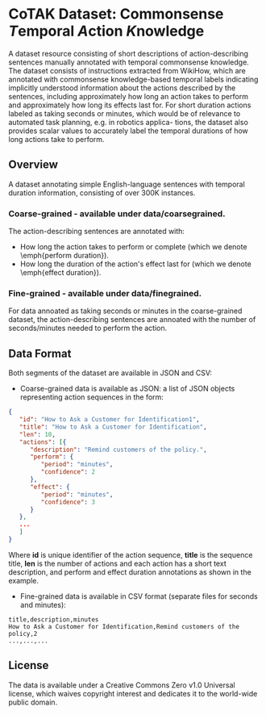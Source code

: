 # CoTAK Dataset: **Co**mmonsense *T*emporal *A*ction *K*nowledge

A dataset resource consisting of short descriptions of action-describing sentences manually annotated with temporal commonsense knowledge. The dataset consists of instructions extracted from WikiHow, which are annotated with commonsense knowledge-based temporal labels indicating implicitly understood information about the actions described by the sentences, including approximately how long an action takes to perform and approximately how long its effects last for. For short duration actions labeled as taking seconds or minutes, which would be of relevance to automated task planning, e.g. in robotics applica-
tions, the dataset also provides scalar values to accurately label the temporal durations of how long actions take to perform. 

## Overview

A dataset annotating simple English-language sentences with temporal duration information, consisting of over 300K instances. 

### Coarse-grained - available under data/coarsegrained.

The action-describing sentences are annotated with:

- How long the action takes to perform or complete (which we denote \emph{perform duration}). 
- How long the duration of the action's effect last for (which we denote \emph{effect duration}).

### Fine-grained - available under data/finegrained.

For data annoated as taking seconds or minutes in the coarse-grained dataset, the action-describing sentences are annoated with the number of seconds/minutes needed to perform the action.

## Data Format

Both segments of the dataset are available in JSON and CSV:

- Coarse-grained data is available as JSON: a list of JSON objects representing action sequences in the form:

```json
{     
   "id": "How to Ask a Customer for Identification1",
   "title": "How to Ask a Customer for Identification",
   "len": 10,
   "actions": [{
      "description": "Remind customers of the policy.",
      "perform": {
         "period": "minutes",
         "confidence": 2
      },
      "effect": {
         "period": "minutes",
         "confidence": 3
      }
   },
   ...
   ]
}
```

Where **id** is unique identifier of the action sequence, **title** is the sequence title, **len** is the number of actions and each action has a short text description, and perform and effect duration annotations as shown in the example.

- Fine-grained data is available in CSV format (separate files for seconds and minutes):

```csv
title,description,minutes
How to Ask a Customer for Identification,Remind customers of the policy,2
...,...,...
```

## License

The data is available under a Creative Commons Zero v1.0 Universal license, which waives copyright interest and dedicates it to the world-wide public domain.
